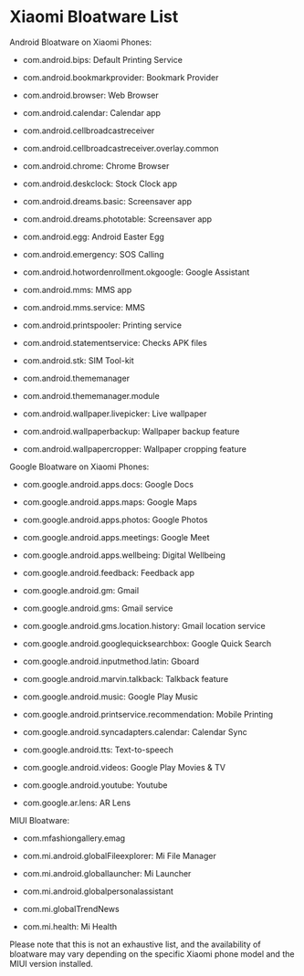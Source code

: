 # Xiaomi Bloatware List

Android Bloatware on Xiaomi Phones:

- com.android.bips: Default Printing Service

- com.android.bookmarkprovider: Bookmark Provider

- com.android.browser: Web Browser

- com.android.calendar: Calendar app

- com.android.cellbroadcastreceiver

- com.android.cellbroadcastreceiver.overlay.common

- com.android.chrome: Chrome Browser

- com.android.deskclock: Stock Clock app

- com.android.dreams.basic: Screensaver app

- com.android.dreams.phototable: Screensaver app

- com.android.egg: Android Easter Egg

- com.android.emergency: SOS Calling

- com.android.hotwordenrollment.okgoogle: Google Assistant

- com.android.mms: MMS app

- com.android.mms.service: MMS

- com.android.printspooler: Printing service

- com.android.statementservice: Checks APK files

- com.android.stk: SIM Tool-kit

- com.android.thememanager

- com.android.thememanager.module

- com.android.wallpaper.livepicker: Live wallpaper

- com.android.wallpaperbackup: Wallpaper backup feature

- com.android.wallpapercropper: Wallpaper cropping feature

Google Bloatware on Xiaomi Phones:

- com.google.android.apps.docs: Google Docs

- com.google.android.apps.maps: Google Maps

- com.google.android.apps.photos: Google Photos

- com.google.android.apps.meetings: Google Meet

- com.google.android.apps.wellbeing: Digital Wellbeing

- com.google.android.feedback: Feedback app

- com.google.android.gm: Gmail

- com.google.android.gms: Gmail service

- com.google.android.gms.location.history: Gmail location service

- com.google.android.googlequicksearchbox: Google Quick Search

- com.google.android.inputmethod.latin: Gboard

- com.google.android.marvin.talkback: Talkback feature

- com.google.android.music: Google Play Music

- com.google.android.printservice.recommendation: Mobile Printing

- com.google.android.syncadapters.calendar: Calendar Sync

- com.google.android.tts: Text-to-speech

- com.google.android.videos: Google Play Movies & TV

- com.google.android.youtube: Youtube

- com.google.ar.lens: AR Lens

MIUI Bloatware:

- com.mfashiongallery.emag

- com.mi.android.globalFileexplorer: Mi File Manager

- com.mi.android.globallauncher: Mi Launcher

- com.mi.android.globalpersonalassistant

- com.mi.globalTrendNews

- com.mi.health: Mi Health

Please note that this is not an exhaustive list, and the availability of bloatware may vary depending on the specific Xiaomi phone model and the MIUI version installed.

